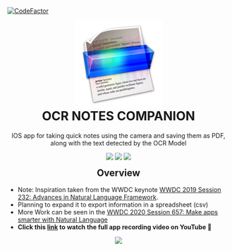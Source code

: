 [![CodeFactor](https://www.codefactor.io/repository/github/lord-v15/ocr-companion-v2/badge)](https://www.codefactor.io/repository/github/lord-v15/ocr-companion-v2)
<p align="center" style="margin-bottom: 0px !important;">
  <img width="200" src="./Icons/iOS/AppIcon.appiconset/prizmo-2-scanning-ocr-speech-2013-05-17-1024.png" alt="App logo" align="center">
</p>
<h1 align="center" style="margin-top: 0px;">OCR NOTES COMPANION</h1>

<p align="center">IOS app for taking quick notes using the camera and saving them as PDF, along with the text detected by the OCR Model</p>

<p align="center">
  <img src="https://i.pinimg.com/originals/e2/a9/14/e2a914b1d0b6c62b1989c674bd4c1efe.jpg" width="250" />
  <img src="https://i.pinimg.com/564x/7b/e6/70/7be670dd3b05828ce5e152ba66bf3565.jpg" width="250" /> 
  <img src="https://i.pinimg.com/originals/ec/19/ac/ec19ac3833df19c8ae266a2126536f73.png" width="250"/>
</p>

<p align="center" style="margin-bottom: 0px !important;">
<h2 align="center" style="margin-top: 0px;">Overview</h2>

- Note: Inspiration taken from the WWDC keynote [WWDC 2019 Session 232: Advances in Natural Language Framework](https://developer.apple.com/videos/play/wwdc2019/232/).
- Planning to expand it to export information in a spreadsheet (csv)
- More Work can be seen in the [WWDC 2020 Session 657: Make apps smarter with Natural Language](https://developer.apple.com/videos/play/wwdc2020/10657)
- **Click this [link](https://www.youtube.com/watch?v=og1rGgQGLB8) to watch the full app recording video on YouTube 🎥**
</p>

<p align = "center">
<img src = "https://j.gifs.com/QnPkLY.gif" width="200"/>
</p>
